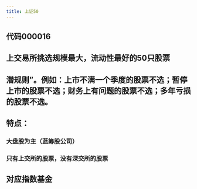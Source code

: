 ```yaml
---
title: 上证50
---
```


## 代码000016
## 上交易所挑选规模最大，流动性最好的50只股票
## 潜规则”。例如：上市不满一个季度的股票不选；暂停上市的股票不选；财务上有问题的股票不选；多年亏损的股票不选。
## 特点：
### 大盘股为主（蓝筹股公司）
### 只有上交所的股票，没有深交所的股票
## 对应指数基金
